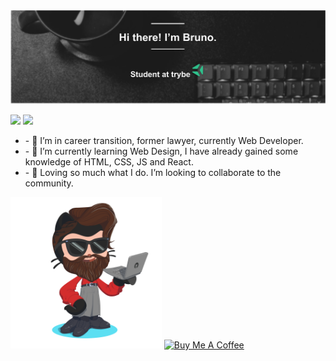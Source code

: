<img src="https://github.com/brunoarduarte/brunoarduarte/blob/main/img/header.png?raw=true" alt="GitHub README header image">

<p><a href="https://www.linkedin.com/in/brunoarduarte/"><img src="https://img.shields.io/badge/linkedin-%230077B5.svg?&style=for-the-badge&logo=linkedin&logoColor=white" height=25></a> <a href="https://www.instagram.com/brunoarduarte/?hl=pt-br"><img src="https://img.shields.io/badge/instagram-%23E4405F.svg?&style=for-the-badge&logo=instagram&logoColor=white" height=25></a></p>

<ul>
  <li>- 🔭 I’m in career transition, former lawyer, currently Web Developer.</li>
  <li>- 🌱 I’m currently learning Web Design, I have already gained some knowledge of HTML, CSS, JS and React.</li>
  <li>- 👯 Loving so much what I do. I’m looking to collaborate to the community.</li>
</ul>
  
<img src="https://github.com/brunoarduarte/brunoarduarte/blob/main/img/unnamed.png?raw=true" alt="GitHub octopus image" width="48%">

<a href="https://www.buymeacoffee.com/brunoarduarte" target="_blank" rel="noreferrer nofollow">
  <img src="https://cdn.buymeacoffee.com/buttons/default-red.png" alt="Buy Me A Coffee" height="40" width="170" >
</a>

<!--
**brunoarduarte/brunoarduarte** is a ✨ _special_ ✨ repository because its `README.md` (this file) appears on your GitHub profile.

 working on ...
- 🌱 I’m currently learning ...

